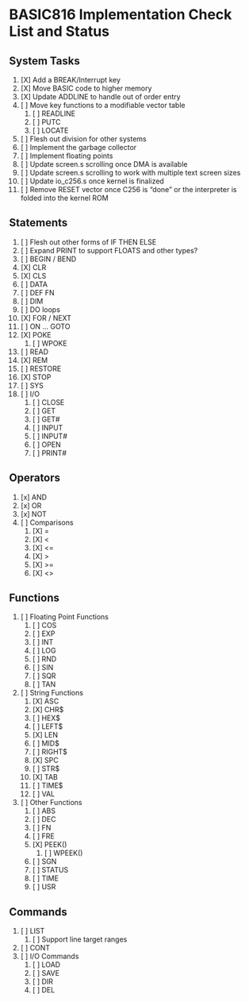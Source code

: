 # BASIC816 Implementation Check List and Status

## System Tasks

1. [X] Add a BREAK/Interrupt key
1. [X] Move BASIC code to higher memory
1. [X] Update ADDLINE to handle out of order entry
1. [ ] Move key functions to a modifiable vector table
    1. [ ] READLINE
    1. [ ] PUTC
    1. [ ] LOCATE
1. [ ] Flesh out division for other systems
1. [ ] Implement the garbage collector
1. [ ] Implement floating points
1. [ ] Update screen.s scrolling once DMA is available
1. [ ] Update screen.s scrolling to work with multiple text screen sizes
1. [ ] Update io_c256.s once kernel is finalized
1. [ ] Remove RESET vector once C256 is “done” or the interpreter is folded into the kernel ROM

## Statements

1. [ ] Flesh out other forms of IF THEN ELSE
1. [ ] Expand PRINT to support FLOATS and other types?
1. [ ] BEGIN / BEND
1. [X] CLR
1. [X] CLS
1. [ ] DATA
1. [ ] DEF FN
1. [ ] DIM
1. [ ] DO loops
1. [X] FOR / NEXT
1. [ ] ON … GOTO
1. [X] POKE
    1. [ ] WPOKE
1. [ ] READ
1. [X] REM
1. [ ] RESTORE
1. [X] STOP
1. [ ] SYS
1. [ ] I/O
    1. [ ] CLOSE
    1. [ ] GET
    1. [ ] GET#
    1. [ ] INPUT
    1. [ ] INPUT#
    1. [ ] OPEN
    1. [ ] PRINT#

## Operators

1. [x] AND
1. [x] OR
1. [x] NOT
1. [ ] Comparisons
    1. [X] =
    1. [X] <
    1. [X] <=
    1. [X] >
    1. [X] >=
    1. [X] <>

## Functions

1. [ ] Floating Point Functions
    1. [ ] COS
    1. [ ] EXP
    1. [ ] INT
    1. [ ] LOG
    1. [ ] RND
    1. [ ] SIN
    1. [ ] SQR
    1. [ ] TAN
1. [ ] String Functions
    1. [X] ASC
    1. [X] CHR$
    1. [ ] HEX$
    1. [ ] LEFT$
    1. [X] LEN
    1. [ ] MID$
    1. [ ] RIGHT$
    1. [X] SPC
    1. [ ] STR$
    1. [X] TAB
    1. [ ] TIME$
    1. [ ] VAL
1. [ ] Other Functions
    1. [ ] ABS
    1. [ ] DEC
    1. [ ] FN
    1. [ ] FRE
    1. [X] PEEK()
        1. [ ] WPEEK()
    1. [ ] SGN
    1. [ ] STATUS
    1. [ ] TIME
    1. [ ] USR

## Commands

1. [ ] LIST
    1. [ ] Support line target ranges
1. [ ] CONT
1. [ ] I/O Commands
    1. [ ] LOAD
    1. [ ] SAVE
    1. [ ] DIR
    1. [ ] DEL